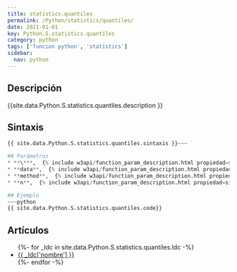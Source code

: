 ```yaml
---
title: statistics.quantiles
permalink: /Python/statistics/quantiles/
date: 2021-01-01
key: Python.S.statistics.quantiles
category: python
tags: ['funcion python', 'statistics']
sidebar: 
  nav: python
---
```


## Descripción
{{site.data.Python.S.statistics.quantiles.description }}

## Sintaxis
~~~python
{{ site.data.Python.S.statistics.quantiles.sintaxis }}~~~

## Parámetros
* **\***,  {% include w3api/function_param_description.html propiedad=site.data.Python.S.statistics.quantiles valor="*" %}
* **data**,  {% include w3api/function_param_description.html propiedad=site.data.Python.S.statistics.quantiles valor="data" %}
* **method**,  {% include w3api/function_param_description.html propiedad=site.data.Python.S.statistics.quantiles valor="method" %}
* **n**,  {% include w3api/function_param_description.html propiedad=site.data.Python.S.statistics.quantiles valor="n" %}

## Ejemplo
~~~python
{{ site.data.Python.S.statistics.quantiles.code}}
~~~

## Artículos
<ul>
{%- for _ldc in site.data.Python.S.statistics.quantiles.ldc -%}
   <li>
       <a href="{{_ldc['url'] }}">{{ _ldc['nombre'] }}</a>
   </li>
{%- endfor -%}
</ul>

